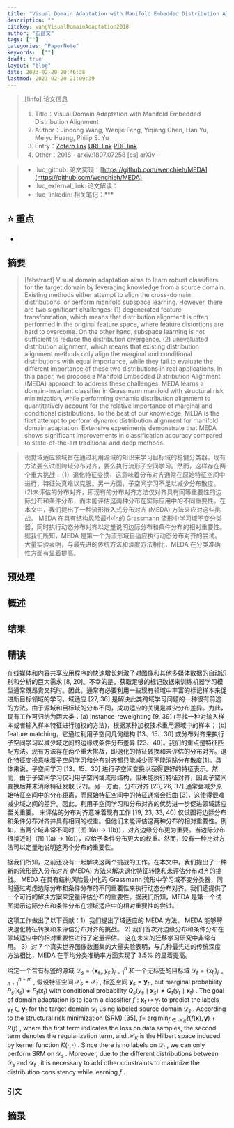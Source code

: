 ```yaml
---
title: "Visual Domain Adaptation with Manifold Embedded Distribution Alignment"
description: ""
citekey: wangVisualDomainAdaptation2018
author: "石昌文"
tags: [""]
categories: "PaperNote"
keywords:  [""]
draft: true
layout: "blog"
date: 2023-02-20 20:46:38
lastmod: 2023-02-20 21:09:39
---
```


> [!info] 论文信息
>1. Title：Visual Domain Adaptation with Manifold Embedded Distribution Alignment
>2. Author：Jindong Wang, Wenjie Feng, Yiqiang Chen, Han Yu, Meiyu Huang, Philip S. Yu
>3. Entry：[Zotero link](zotero://select/items/@wangVisualDomainAdaptation2018) [URL link](http://arxiv.org/abs/1807.07258) [PDF link](<file:///C\:\\Users\\19115\\OneDrive - stu.suda.edu.cn\\Zotero\\Wang et al_2018_Visual Domain Adaptation with Manifold Embedded Distribution Alignment.pdf,E\:\\mypack\\人生规划\\ 3 _进修\\ 2 _升学\\ 4 _硕士学习\\ 4 _研究\\Zotero\\storage\\HLK8ATMF\\1807.html>)
>4. Other：2018 - arxiv:1807.07258 [cs]  arXiv   -   

>- :luc_github: 论文实现：[https://github.com/wenchieh/MEDA](https://github.com/wenchieh/MEDA)
>- :luc_external_link: 论文解读：
>- :luc_linkedin: 相关笔记：***

## ⭐ 重点

- 

## 摘要

> [!abstract] Visual domain adaptation aims to learn robust classifiers for the target domain by leveraging knowledge from a source domain. Existing methods either attempt to align the cross-domain distributions, or perform manifold subspace learning. However, there are two significant challenges: (1) degenerated feature transformation, which means that distribution alignment is often performed in the original feature space, where feature distortions are hard to overcome. On the other hand, subspace learning is not sufficient to reduce the distribution divergence. (2) unevaluated distribution alignment, which means that existing distribution alignment methods only align the marginal and conditional distributions with equal importance, while they fail to evaluate the different importance of these two distributions in real applications. In this paper, we propose a Manifold Embedded Distribution Alignment (MEDA) approach to address these challenges. MEDA learns a domain-invariant classifier in Grassmann manifold with structural risk minimization, while performing dynamic distribution alignment to quantitatively account for the relative importance of marginal and conditional distributions. To the best of our knowledge, MEDA is the first attempt to perform dynamic distribution alignment for manifold domain adaptation. Extensive experiments demonstrate that MEDA shows significant improvements in classification accuracy compared to state-of-the-art traditional and deep methods.

> 视觉域适应领域旨在通过利用源域的知识来学习目标域的稳健分类器。现有方法要么试图跨域分布对齐，要么执行流形子空间学习。然而，这样存在两个重大挑战：（1）退化特征变换，这意味着分布对齐通常在原始特征空间中进行，特征失真难以克服。另一方面，子空间学习不足以减少分布散度。 (2)未评估的分布对齐，即现有的分布对齐方法仅对齐具有同等重要性的边际分布和条件分布，而未能评估这两种分布在实际应用中的不同重要性。在本文中，我们提出了一种流形嵌入式分布对齐 (MEDA) 方法来应对这些挑战。 MEDA 在具有结构风险最小化的 Grassmann 流形中学习域不变分类器，同时执行动态分布对齐以定量说明边际分布和条件分布的相对重要性。据我们所知，MEDA 是第一个为流形域自适应执行动态分布对齐的尝试。大量实验表明，与最先进的传统方法和深度方法相比，MEDA 在分类准确性方面有显着提高。

## 预处理

## 概述

## 结果

## 精读

在线媒体和内容共享应用程序的快速增长刺激了对图像和其他多媒体数据的自动识别和分析的巨大需求 [8, 20]。不幸的是，获取足够的标记数据来训练机器学习模型通常既昂贵又耗时。因此，通常有必要利用一些现有领域中丰富的标记样本来促进新目标领域的学习。域适应 [27, 36] 是解决此类跨域学习问题的一种很有前途的方法。由于源域和目标域的分布不同，成功适应的关键是减少分布差异。为此，现有工作可归纳为两大类：(a) Instance-reweighting [9, 39] (寻找一种对输入样本或者输入样本特征进行加权的方法)，根据某种加权技术重用源域中的样本； (b) feature matching，它通过利用子空间几何结构 [13、15、30] 或分布对齐来执行子空间学习以减少域之间的边缘或条件分布差异 [23、40]。我们的重点是特征匹配方法。现有方法存在两个重大挑战，即退化的特征转换和未评估的分布对齐。退化特征变换意味着子空间学习和分布对齐都只能减少而不能消除分布散度[1]。具体来说，子空间学习 [13、15、30] 进行子空间变换以获得更好的特征表示。然而，由于子空间学习仅利用子空间或流形结构，但未能执行特征对齐，因此子空间变换后并未消除特征发散 [22]。另一方面，分布对齐 [23, 26, 37] 通常会减少原始特征空间中的分布距离，而原始特征空间中的特征通常会扭曲 [3]，这使得很难减少域之间的差异。因此，利用子空间学习和分布对齐的优势进一步促进领域适应至关重要。
未评估的分布对齐意味着现有工作 [19, 23, 33, 40] 仅试图将边际分布和条件分布对齐并具有相同的权重。但他们未能评估这两种分布的相对重要性。例如，当两个域非常不同时（图 1(a) → 1(b)），对齐边缘分布更为重要。当边际分布很接近时（图 1(a) → 1(c)），应给予条件分布更大的权重。然而，没有一种比对方法可以定量地说明这两个分布的重要性。

据我们所知，之前还没有一起解决这两个挑战的工作。在本文中，我们提出了一种新的流形嵌入分布对齐 (MEDA) 方法来解决退化特征转换和未评估分布对齐的挑战。 MEDA 在具有结构风险最小化的 Grassmann 流形中学习域不变分类器，同时通过考虑边际分布和条件分布的不同重要性来执行动态分布对齐。我们还提供了一个可行的解决方案来定量评估分布的重要性。据我们所知，MEDA 是第一个试图揭示边际分布和条件分布在领域适应中的相对重要性的尝试。


这项工作做出了以下贡献：1）我们提出了域适应的 MEDA 方法。 MEDA 能够解决退化特征转换和未评估分布对齐的挑战。 2) 我们首次对边缘分布和条件分布在领域适应中的相对重要性进行了定量评估。 这在未来的迁移学习研究中非常有用。 3）对 7 个真实世界图像数据集的大量实验表明，与几种最先进的传统深度方法相比，MEDA 在平均分类准确率方面实现了 3.5% 的显着提高。




给定一个含有标签的源域 $\mathcal{D}_s=\left\{\mathbf{x}_{s_i}, y_{s_i}\right\}_{i=1}^n$ 和一个无标签的目标域 $\mathcal{D}_t=\left\{\mathrm{x}_{t_j}\right\}_{j=n+1}^{n+m}$ , 假设特征空间 $\mathcal{X}_s=\mathcal{X}_t$ , 标签空间 $\boldsymbol{y}_s=\boldsymbol{y}_t$ , but marginal probability $P_s\left(\mathrm{x}_s\right) \neq P_t\left(\mathrm{x}_t\right)$ with conditional probability $Q_s\left(y_s \mid \mathbf{x}_s\right) \neq Q_t\left(y_t \mid \mathbf{x}_t\right)$ . The goal of domain adaptation is to learn a classifier $f: \mathbf{x}_t \mapsto \mathrm{y}_t$ to predict the labels $\mathrm{y}_t \in \boldsymbol{y}_t$ for the target domain $\mathcal{D}_t$ using labeled source domain $\mathcal{D}_s$ . According to the structural risk minimization (SRM) [35], $f=$ $\arg \min _{f \in \mathcal{H}_K} \ell(f(\mathbf{x}), \mathbf{y})+R(f)$ , where the first term indicates the loss on data samples, the second term denotes the regularization term, and $\mathcal{H}_K$ is the Hilbert space induced by kernel function $K(\cdot, \cdot)$ . Since there is no labels on $\mathcal{D}_t$ , we can only perform SRM on $\mathcal{D}_s$ . Moreover, due to the different distributions between $\mathcal{D}_s$ and $\mathcal{D}_t$ , it is necessary to add other constraints to maximize the distribution consistency while learning $f$ .

### 引文

## 摘录
